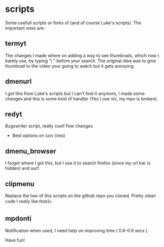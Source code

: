 # scripts
Some usefull scripts or forks of (and of course Luke's scripts).
The important ones are:

## termyt
The changes I made where on adding a way to see thumbnails, which now I barely use, by typing "i " before your search. The original idea was to give thumbnail to the video your going to watch but it gets annoying.

## dmenurl
I got this from Luke's scripts but I can't find it anymore, I made some changes and this is some kind of handler (Yes I use vlc, my mpv is broken).

## redyt
Bugswriter script, really cool!
Few changes
- Best options on sxiv (imo)

## dmenu_browser
I forgot where I got this, but I use it to search firefox (since my url bar is hidden) and surf.

## clipmenu
Replace the two of this scripts on the github repo you cloned. Pretty clean code I really like that👍

## mpdonti
Notification when used, I need help on improving time ( 0.6-0.9 secs ).

Have fun!
